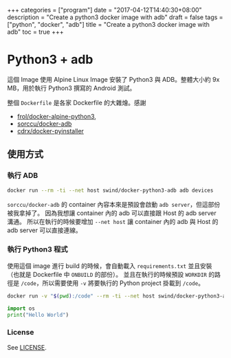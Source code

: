 +++
categories = ["program"]
date = "2017-04-12T14:40:30+08:00"
description = "Create a python3 docker image with adb"
draft = false 
tags = ["python", "docker", "adb"]
title = "Create a python3 docker image with adb"
toc = true
+++

# Python3 + adb

這個 Image 使用 Alpine Linux Image 安裝了 Python3 與 ADB。整體大小約 9x MB，用於執行 Python3 撰寫的 Android 測試。

整個 `Dockerfile` 是各家 Dockerfile 的大雜燴。感謝 

- [frol/docker-alpine-python3](https://github.com/frol/docker-alpine-python3), 
- [sorccu/docker-adb](https://github.com/sorccu/docker-adb) 
- [cdrx/docker-pyinstaller](https://github.com/cdrx/docker-pyinstaller)

<!--more-->

## 使用方式

### 執行 ADB

```sh
docker run --rm -ti --net host swind/docker-python3-adb adb devices
```

`sorccu/docker-adb` 的 container 內容本來是預設會啟動 `adb server`，但這部份被我拿掉了。
因為我想讓 container 內的 adb 可以直接跟 Host 的 adb server 溝通。
所以在執行的時候要增加 `--net host` 讓 container 內的 adb 與 Host 的 adb server 可以直接連線。

### 執行 Python3 程式

使用這個 image 進行 build 的時候，會自動載入 `requirements.txt` 並且安裝（也就是 Dockerfile 中 `ONBUILD` 的部份）。
並且在執行的時候預設 `WORKDIR` 的路徑是 `/code`，所以需要使用 `-v` 將要執行的 Python project 掛載到 `/code`。

```sh
docker run -v "$(pwd):/code" --rm -ti --net host swind/docker-python3-adb python3 helloworld.py 
```

``` python
import os
print("Hello World")
```

### License

See [LICENSE](LICENSE).




